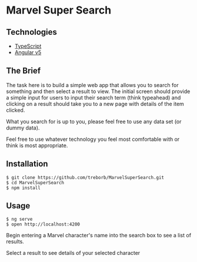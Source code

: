 # Marvel Super Search

## Technologies
* [TypeScript](https://www.typescriptlang.org/)
* [Angular v5](https://angular.io/)

## The Brief

The task here is to build a simple web app that allows you to search for something and then select a result to view. The initial screen should provide a simple input for users to input their search term (think typeahead) and clicking on a result should take you to a new page with details of the item clicked.

What you search for is up to you, please feel free to use any data set (or dummy data).

Feel free to use whatever technology you feel most comfortable with or think is most appropriate.

## <a name="install">Installation</a>

```
$ git clone https://github.com/treborb/MarvelSuperSearch.git
$ cd MarvelSuperSearch
$ npm install
```

## <a name="usage">Usage</a>

```
$ ng serve
$ open http://localhost:4200
```

Begin entering a Marvel character's name into the search box to see a list of results.

Select a result to see details of your selected character
